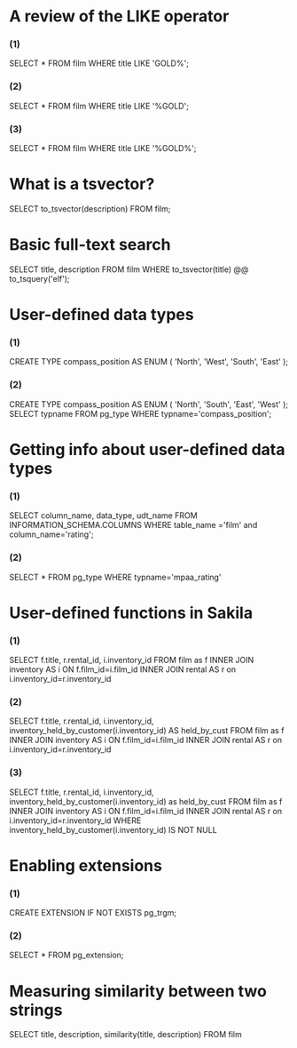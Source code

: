 # A review of the LIKE operator
### (1)
SELECT *
FROM film
WHERE title LIKE 'GOLD%';

### (2)
SELECT *
FROM film
WHERE title LIKE '%GOLD';

### (3)
SELECT *
FROM film
WHERE title LIKE '%GOLD%';

# What is a tsvector?
SELECT to_tsvector(description)
FROM film;

# Basic full-text search
SELECT title, description
FROM film
WHERE to_tsvector(title) @@ to_tsquery('elf');

# User-defined data types
### (1)
CREATE TYPE compass_position AS ENUM (
  	'North', 
  	'West',
  	'South', 
  	'East'
);

### (2)
CREATE TYPE compass_position AS ENUM (
  	'North', 
  	'South',
  	'East', 
  	'West'
);
SELECT typname
FROM pg_type
WHERE typname='compass_position';

# Getting info about user-defined data types
### (1)
SELECT column_name, data_type, udt_name
FROM INFORMATION_SCHEMA.COLUMNS 
WHERE table_name ='film' and column_name='rating';

### (2)
SELECT *
FROM pg_type 
WHERE typname='mpaa_rating'

# User-defined functions in Sakila
### (1)
SELECT 
	f.title, 
    r.rental_id, 
    i.inventory_id
FROM film as f 
	INNER JOIN inventory AS i ON f.film_id=i.film_id 
    INNER JOIN rental AS r on i.inventory_id=r.inventory_id

### (2)
SELECT 
	f.title, 
    r.rental_id, 
    i.inventory_id,
    inventory_held_by_customer(i.inventory_id) AS held_by_cust
FROM film as f 
	INNER JOIN inventory AS i ON f.film_id=i.film_id 
    INNER JOIN rental AS r on i.inventory_id=r.inventory_id

### (3)
SELECT 
	f.title, 
    r.rental_id, 
    i.inventory_id,
    inventory_held_by_customer(i.inventory_id) as held_by_cust
FROM film as f 
	INNER JOIN inventory AS i ON f.film_id=i.film_id 
    INNER JOIN rental AS r on i.inventory_id=r.inventory_id
WHERE
    inventory_held_by_customer(i.inventory_id) IS NOT NULL

# Enabling extensions
### (1)
CREATE EXTENSION IF NOT EXISTS pg_trgm;

### (2)
SELECT * 
FROM pg_extension;

# Measuring similarity between two strings
SELECT 
  title, 
  description, 
  similarity(title, description)
FROM 
  film